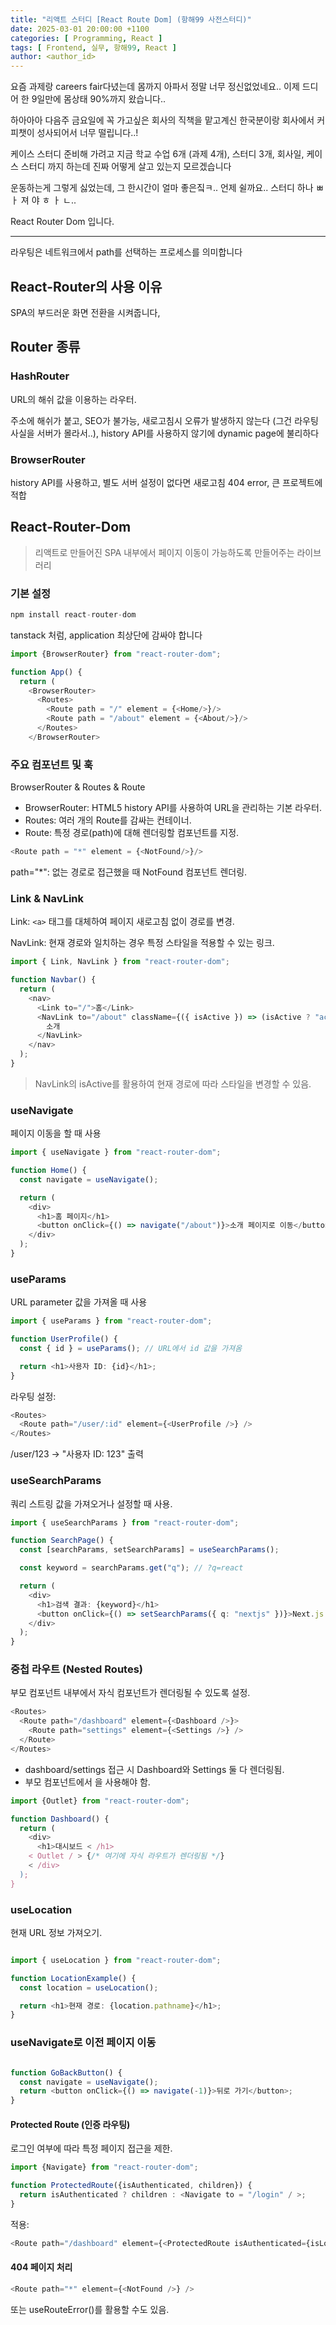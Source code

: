 ```yaml
---
title: "리액트 스터디 [React Route Dom] (항해99 사전스터디)"
date: 2025-03-01 20:00:00 +1100
categories: [ Programming, React ]
tags: [ Frontend, 실무, 항해99, React ]
author: <author_id>   
---
```


요즘 과제랑 careers fair다녔는데 몸까지 아파서 정말 너무 정신없었네요.. 이제 드디어 한 9일만에 몸상태 90%까지 왔습니다..

하아아아 다음주 금요일에 꼭 가고싶은 회사의 직책을 맡고계신 한국분이랑 회사에서 커피챗이 성사되어서 너무 떨립니다..! 

케이스 스터디 준비해 가려고 지금 학교 수업 6개 (과제 4개), 스터디 3개, 회사일, 케이스 스터디 까지 하는데 진짜 어떻게 살고 있는지 모르겠습니다

운동하는게 그렇게 싫었는데, 그 한시간이 얼마 좋은짘ㅋ.. 언제 쉴까요.. 스터디 하나 ㅃ ㅏ 져 야 ㅎ ㅏ ㄴ..

React Router Dom 입니다.

---

라우팅은 네트워크에서 path를 선택하는 프로세스를 의미합니다

## React-Router의 사용 이유

SPA의 부드러운 화면 전환을 시켜줍니다, 

## Router 종류

### HashRouter
URL의 해쉬 값을 이용하는 라우터.

주소에 해쉬가 붙고, SEO가 불가능, 새로고침시 오류가 발생하지 않는다 (그건 라우팅 사실을 서버가 몰라서..), history API를 사용하지 않기에 dynamic page에 불리하다

### BrowserRouter

history API를 사용하고, 별도 서버 설정이 없다면 새로고침 404 error, 큰 프로젝트에 적합

## React-Router-Dom

> 리액트로 만들어진 SPA 내부에서 페이지 이동이 가능하도록 만들어주는 라이브러리

### 기본 설정

```typescript
npm install react-router-dom
```

tanstack 처럼, application 최상단에 감싸야 합니다

```typescript
import {BrowserRouter} from "react-router-dom";

function App() {
  return (
    <BrowserRouter>
      <Routes>
        <Route path = "/" element = {<Home/>}/>
        <Route path = "/about" element = {<About/>}/>
      </Routes>
    </BrowserRouter>
```

### 주요 컴포넌트 및 훅
BrowserRouter & Routes & Route

- BrowserRouter: HTML5 history API를 사용하여 URL을 관리하는 기본 라우터.
- Routes: 여러 개의 Route를 감싸는 컨테이너.
- Route: 특정 경로(path)에 대해 렌더링할 컴포넌트를 지정.

```typescript
<Route path = "*" element = {<NotFound/>}/>
```
path="*": 없는 경로로 접근했을 때 NotFound 컴포넌트 렌더링.

### Link & NavLink
Link: `<a>` 태그를 대체하여 페이지 새로고침 없이 경로를 변경.

NavLink: 현재 경로와 일치하는 경우 특정 스타일을 적용할 수 있는 링크.

```typescript
import { Link, NavLink } from "react-router-dom";

function Navbar() {
  return (
    <nav>
      <Link to="/">홈</Link>
      <NavLink to="/about" className={({ isActive }) => (isActive ? "active" : "")}>
        소개
      </NavLink>
    </nav>
  );
}
```
> NavLink의 isActive를 활용하여 현재 경로에 따라 스타일을 변경할 수 있음.

### useNavigate

페이지 이동을 할 때 사용

```typescript
import { useNavigate } from "react-router-dom";

function Home() {
  const navigate = useNavigate();

  return (
    <div>
      <h1>홈 페이지</h1>
      <button onClick={() => navigate("/about")}>소개 페이지로 이동</button>
    </div>
  );
}
```
### useParams
URL parameter 값을 가져올 때 사용

```typescript
import { useParams } from "react-router-dom";

function UserProfile() {
  const { id } = useParams(); // URL에서 id 값을 가져옴

  return <h1>사용자 ID: {id}</h1>;
}
```

라우팅 설정:
```typescript
<Routes>
  <Route path="/user/:id" element={<UserProfile />} />
</Routes>

```
/user/123 → "사용자 ID: 123" 출력

### useSearchParams
쿼리 스트링 값을 가져오거나 설정할 때 사용.

```typescript
import { useSearchParams } from "react-router-dom";

function SearchPage() {
  const [searchParams, setSearchParams] = useSearchParams();

  const keyword = searchParams.get("q"); // ?q=react

  return (
    <div>
      <h1>검색 결과: {keyword}</h1>
      <button onClick={() => setSearchParams({ q: "nextjs" })}>Next.js 검색</button>
    </div>
  );
}
```

### 중첩 라우트 (Nested Routes)
부모 컴포넌트 내부에서 자식 컴포넌트가 렌더링될 수 있도록 설정.
```typescript
<Routes>
  <Route path="/dashboard" element={<Dashboard />}>
    <Route path="settings" element={<Settings />} />
  </Route>
</Routes>
```
- dashboard/settings 접근 시 Dashboard와 Settings 둘 다 렌더링됨.
- 부모 컴포넌트에서 <Outlet />을 사용해야 함.

```typescript
import {Outlet} from "react-router-dom";

function Dashboard() {
  return (
    <div>
      <h1>대시보드 < /h1>
    < Outlet / > {/* 여기에 자식 라우트가 렌더링됨 */}
    < /div>
  );
}
```

### useLocation
현재 URL 정보 가져오기.
```typescript

import { useLocation } from "react-router-dom";

function LocationExample() {
  const location = useLocation();

  return <h1>현재 경로: {location.pathname}</h1>;
}
```
### useNavigate로 이전 페이지 이동

```typescript

function GoBackButton() {
  const navigate = useNavigate();
  return <button onClick={() => navigate(-1)}>뒤로 가기</button>;
}
```

#### Protected Route (인증 라우팅)
로그인 여부에 따라 특정 페이지 접근을 제한.

```typescript
import {Navigate} from "react-router-dom";

function ProtectedRoute({isAuthenticated, children}) {
  return isAuthenticated ? children : <Navigate to = "/login" / >;
}
```
적용:
```typescript
<Route path="/dashboard" element={<ProtectedRoute isAuthenticated={isLoggedIn}><Dashboard /></ProtectedRoute>} />
```
#### 404 페이지 처리
```typescript
<Route path="*" element={<NotFound />} />
```
또는 useRouteError()를 활용할 수도 있음.
